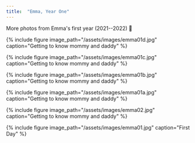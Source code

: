 ```yaml
---
title:  "Emma, Year One"
---
```


More photos from Emma's first year (2021--2022) :feet:


{% include figure image_path="/assets/images/emma01d.jpg" caption="Getting to know mommy and daddy" %}

{% include figure image_path="/assets/images/emma01c.jpg" caption="Getting to know mommy and daddy" %}

{% include figure image_path="/assets/images/emma01b.jpg" caption="Getting to know mommy and daddy" %}

{% include figure image_path="/assets/images/emma01a.jpg" caption="Getting to know mommy and daddy" %}

{% include figure image_path="/assets/images/emma02.jpg" caption="Getting to know mommy and daddy" %}

{% include figure image_path="/assets/images/emma01.jpg" caption="First Day" %}